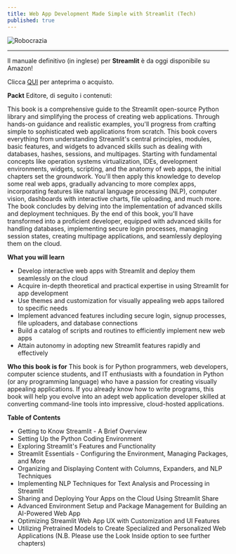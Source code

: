 ```yaml
---
title: Web App Development Made Simple with Streamlit (Tech)
published: true
---
```


![Robocrazia]({{site.baseurl}}/img/web_development.jpg)

---

Il manuale definitivo (in inglese) per **Streamlit** è da oggi disponibile su Amazon!

Clicca [QUI](https://amzn.eu/d/6rSufF6) per anteprima o acquisto.


**Packt** Editore, di seguito i contenuti:

This book is a comprehensive guide to the Streamlit open-source Python library and simplifying the process of creating web applications. 
Through hands-on guidance and realistic examples, you'll progress from crafting simple to sophisticated web applications from scratch. 
This book covers everything from understanding Streamlit's central principles, modules, basic features, and widgets to advanced skills 
such as dealing with databases, hashes, sessions, and multipages.
Starting with fundamental concepts like operation systems virtualization, IDEs, development environments, widgets, scripting, and the 
anatomy of web apps, the initial chapters set the groundwork. You'll then apply this knowledge to develop some real web apps, gradually 
advancing to more complex apps, incorporating features like natural language processing (NLP), computer vision, dashboards with interactive 
charts, file uploading, and much more. The book concludes by delving into the implementation of advanced skills and deployment techniques.
By the end of this book, you'll have transformed into a proficient developer, equipped with advanced skills for handling databases, 
implementing secure login processes, managing session states, creating multipage applications, and seamlessly deploying them on the cloud.

**What you will learn**
- Develop interactive web apps with Streamlit and deploy them seamlessly on the cloud
- Acquire in-depth theoretical and practical expertise in using Streamlit for app development
- Use themes and customization for visually appealing web apps tailored to specific needs
- Implement advanced features including secure login, signup processes, file uploaders, and database connections
- Build a catalog of scripts and routines to efficiently implement new web apps
- Attain autonomy in adopting new Streamlit features rapidly and effectively

**Who this book is for**
This book is for Python programmers, web developers, computer science students, and IT enthusiasts with a foundation 
in Python (or any programming language) who have a passion for creating visually appealing applications. 
If you already know how to write programs, this book will help you evolve into an adept web application developer skilled 
at converting command-line tools into impressive, cloud-hosted applications.

**Table of Contents**
- Getting to Know Streamlit - A Brief Overview
- Setting Up the Python Coding Environment
- Exploring Streamlit's Features and Functionality
- Streamlit Essentials - Configuring the Environment, Managing Packages, and More
- Organizing and Displaying Content with Columns, Expanders, and NLP Techniques
- Implementing NLP Techniques for Text Analysis and Processing in Streamlit
- Sharing and Deploying Your Apps on the Cloud Using Streamlit Share
- Advanced Environment Setup and Package Management for Building an AI-Powered Web App
- Optimizing Streamlit Web App UX with Customization and UI Features
- Utilizing Pretrained Models to Create Specialized and Personalized Web Applications
(N.B. Please use the Look Inside option to see further chapters)
